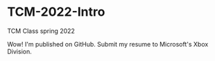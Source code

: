 # TCM-2022-Intro
TCM Class spring 2022

Wow! I'm published on GitHub. Submit my resume to Microsoft's Xbox Division.
